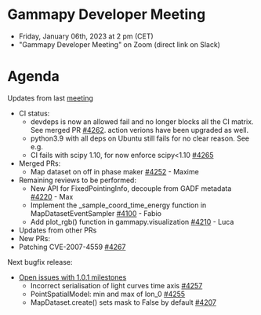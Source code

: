 
# Gammapy Developer Meeting

* Friday, January 06th, 2023 at 2 pm (CET)
* "Gammapy Developer Meeting" on Zoom (direct link on Slack)
# Agenda

Updates from last [meeting](../../2022/2022-12-16/README.md)
* CI status:
  * devdeps is now an allowed fail and no longer blocks all the CI matrix. See merged PR [#4262](https://github.com/gammapy/gammapy/pull/4262). action verions have been upgraded as well.
  * python3.9 with all deps on Ubuntu still fails for no clear reason. See e.g.
  * CI fails with scipy 1.10, for now enforce scipy<1.10 [#4265](https://github.com/gammapy/gammapy/issues/4265)
* Merged PRs:
  * Map dataset on off in phase maker [#4252](https://github.com/gammapy/gammapy/pull/4252) - Maxime
* Remaining reviews to be performed:
  * New API for FixedPointingInfo, decouple from GADF metadata [#4220](https://github.com/gammapy/gammapy/pull/4220) - Max
  * Implement the _sample_coord_time_energy function in MapDatasetEventSampler [#4100](https://github.com/gammapy/gammapy/pull/4100) - Fabio 
  * Add plot_rgb() function in gammapy.visualization [#4210](https://github.com/gammapy/gammapy/pull/4210) - Luca
* Updates from other PRs
* New PRs:
 * Patching CVE-2007-4559 [#4267](https://github.com/gammapy/gammapy/pull/4267)

Next bugfix release:
* [Open issues with 1.0.1 milestones](https://github.com/gammapy/gammapy/issues?q=is%3Aopen+is%3Aissue+milestone%3Av1.0.1)
  * Incorrect serialisation of light curves time axis [#4257](https://github.com/gammapy/gammapy/issues/4257)
  * PointSpatialModel: min and max of lon_0 [#4255](https://github.com/gammapy/gammapy/issues/4255)
  * MapDataset.create() sets mask to False by default [#4207](https://github.com/gammapy/gammapy/issues/4207)
 
